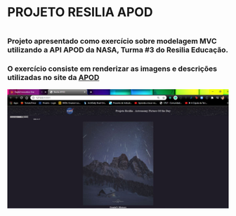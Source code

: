 <h1>PROJETO RESILIA APOD<h1>

<h3>Projeto apresentado como exercício sobre modelagem MVC utilizando a API APOD da NASA, Turma #3 do Resilia Educação.</h3>

<h3>O exercício consiste em renderizar as imagens e descrições utilizadas no site da 
<a href='https://apod.nasa.gov/apod/astropix.html'>APOD</a></h3>

<center><img src="./img/Layout_site.jpg"></center>
